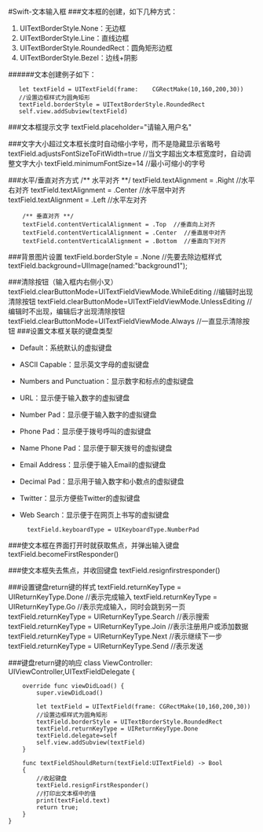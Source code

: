 #Swift-文本输入框
###文本框的创建，如下几种方式： 
1. UITextBorderStyle.None：无边框
2. UITextBorderStyle.Line：直线边框
3. UITextBorderStyle.RoundedRect：圆角矩形边框
4. UITextBorderStyle.Bezel：边线+阴影
	
######文本创建例子如下：
  		
  	   let textField = UITextField(frame: 	 CGRectMake(10,160,200,30))
       //设置边框样式为圆角矩形
       textField.borderStyle = UITextBorderStyle.RoundedRect
       self.view.addSubview(textField)

###文本框提示文字
 		textField.placeholder="请输入用户名"

###文字大小超过文本框长度时自动缩小字号，而不是隐藏显示省略号
		textField.adjustsFontSizeToFitWidth=true  //当文字超出文本框宽度时，自动调整文字大小
		textField.minimumFontSize=14  //最小可缩小的字号

###水平/垂直对齐方式
		/** 水平对齐 **/
		textField.textAlignment = .Right //水平右对齐
		textField.textAlignment = .Center //水平居中对齐
		textField.textAlignment = .Left //水平左对齐
 
		/** 垂直对齐 **/
		textField.contentVerticalAlignment = .Top  //垂直向上对齐
		textField.contentVerticalAlignment = .Center  //垂直居中对齐
		textField.contentVerticalAlignment = .Bottom  //垂直向下对齐
		
###背景图片设置
		textField.borderStyle = .None //先要去除边框样式
		textField.background=UIImage(named:"background1");

###清除按钮（输入框内右侧小叉）
		textField.clearButtonMode=UITextFieldViewMode.WhileEditing  //编辑时出现清除按钮
		textField.clearButtonMode=UITextFieldViewMode.UnlessEditing  //编辑时不出现，编辑后才出现清除按钮
		textField.clearButtonMode=UITextFieldViewMode.Always  //一直显示清除按钮
###设置文本框关联的键盘类型
* Default：系统默认的虚拟键盘
* ASCII Capable：显示英文字母的虚拟键盘
* Numbers and Punctuation：显示数字和标点的虚拟键盘
* URL：显示便于输入数字的虚拟键盘
* Number Pad：显示便于输入数字的虚拟键盘
* Phone Pad：显示便于拨号呼叫的虚拟键盘
* Name Phone Pad：显示便于聊天拨号的虚拟键盘
* Email Address：显示便于输入Email的虚拟键盘
* Decimal Pad：显示用于输入数字和小数点的虚拟键盘
* Twitter：显示方便些Twitter的虚拟键盘
* Web Search：显示便于在网页上书写的虚拟键盘

		textField.keyboardType = UIKeyboardType.NumberPad
		
###使文本框在界面打开时就获取焦点，并弹出输入键盘
		textField.becomeFirstResponder()
		
###使文本框失去焦点，并收回键盘
		textField.resignfirstresponder()
		
###设置键盘return键的样式
		textField.returnKeyType = UIReturnKeyType.Done //表示完成输入
		textField.returnKeyType = UIReturnKeyType.Go //表示完成输入，同时会跳到另一页
		textField.returnKeyType = UIReturnKeyType.Search //表示搜索
		textField.returnKeyType = UIReturnKeyType.Join //表示注册用户或添加数据
		textField.returnKeyType = UIReturnKeyType.Next //表示继续下一步
		textField.returnKeyType = UIReturnKeyType.Send //表示发送

###键盘return键的响应
	class ViewController: UIViewController,UITextFieldDelegate {
 
    	override func viewDidLoad() {
        	super.viewDidLoad()
 
        	let textField = UITextField(frame: CGRectMake(10,160,200,30))
        	//设置边框样式为圆角矩形
        	textField.borderStyle = UITextBorderStyle.RoundedRect
        	textField.returnKeyType = UIReturnKeyType.Done      
        	textField.delegate=self
        	self.view.addSubview(textField)
    	}
     
    	func textFieldShouldReturn(textField:UITextField) -> Bool
    	{
        	//收起键盘
        	textField.resignFirstResponder()
        	//打印出文本框中的值
        	print(textField.text)
        	return true;
    	}
	}
